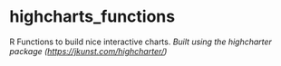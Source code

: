 # highcharts_functions
R Functions to build nice interactive charts. 
*Built using the highcharter package (https://jkunst.com/highcharter/)* 
